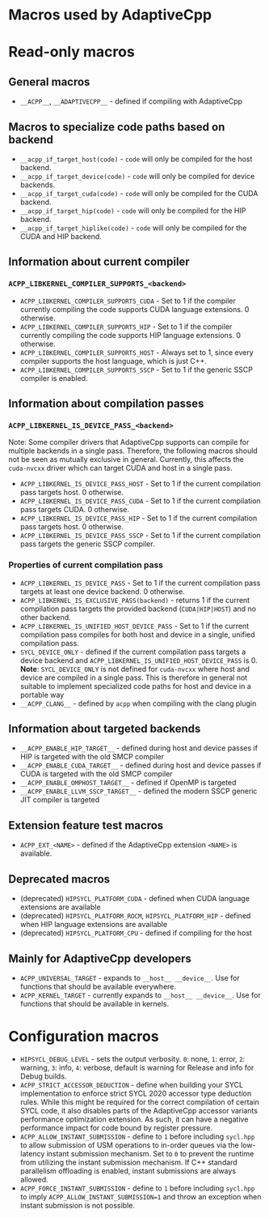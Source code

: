 # Macros used by AdaptiveCpp

# Read-only macros

## General macros
* `__ACPP__`, `__ADAPTIVECPP__` - defined if compiling with AdaptiveCpp

## Macros to specialize code paths based on backend

* `__acpp_if_target_host(code)` - `code` will only be compiled for the host backend.
* `__acpp_if_target_device(code)` - `code` will only be compiled for device backends.
* `__acpp_if_target_cuda(code)` - `code` will only be compiled for the CUDA backend.
* `__acpp_if_target_hip(code)` - `code` will only be compiled for the HIP backend.
* `__acpp_if_target_hiplike(code)` - `code` will only be compiled for the CUDA and HIP backend.

## Information about current compiler

### `ACPP_LIBKERNEL_COMPILER_SUPPORTS_<backend>`

* `ACPP_LIBKERNEL_COMPILER_SUPPORTS_CUDA` - Set to 1 if the compiler currently compiling the code supports CUDA language extensions. 0 otherwise.
* `ACPP_LIBKERNEL_COMPILER_SUPPORTS_HIP` - Set to 1 if the compiler currently compiling the code supports HIP language extensions. 0 otherwise.
* `ACPP_LIBKERNEL_COMPILER_SUPPORTS_HOST` - Always set to 1, since every compiler supports the host language, which is just C++.
* `ACPP_LIBKERNEL_COMPILER_SUPPORTS_SSCP` - Set to 1 if the generic SSCP compiler is enabled.

## Information about compilation passes

### `ACPP_LIBKERNEL_IS_DEVICE_PASS_<backend>`
Note: Some compiler drivers that AdaptiveCpp supports can compile for multiple backends in a single pass. Therefore, the following macros should not be seen as mutually exclusive in general. Currently, this affects the `cuda-nvcxx` driver which can target CUDA and host in a single pass.

* `ACPP_LIBKERNEL_IS_DEVICE_PASS_HOST` - Set to 1 if the current compilation pass targets host. 0 otherwise. 
* `ACPP_LIBKERNEL_IS_DEVICE_PASS_CUDA` - Set to 1 if the current compilation pass targets CUDA. 0 otherwise. 
* `ACPP_LIBKERNEL_IS_DEVICE_PASS_HIP` - Set to 1 if the current compilation pass targets host. 0 otherwise. 
* `ACPP_LIBKERNEL_IS_DEVICE_PASS_SSCP` - Set to 1 if the current compilation pass targets the generic SSCP compiler.

### Properties of current compilation pass

* `ACPP_LIBKERNEL_IS_DEVICE_PASS` - Set to 1 if the current compilation pass targets at least one device backend. 0 otherwise.
* `ACPP_LIBKERNEL_IS_EXCLUSIVE_PASS(backend)` - returns 1 if the current compilation pass targets the provided backend (`CUDA|HIP|HOST`) and no other backend.
* `ACPP_LIBKERNEL_IS_UNIFIED_HOST_DEVICE_PASS` - Set to 1 if the current compilation pass compiles for both host and device in a single, unified compilation pass.
* `SYCL_DEVICE_ONLY` - defined if the current compilation pass targets a device backend and `ACPP_LIBKERNEL_IS_UNIFIED_HOST_DEVICE_PASS` is 0. **Note**: `SYCL_DEVICE_ONLY` is not defined for `cuda-nvcxx` where host and device are compiled in a single pass. This is therefore in general not suitable to implement specialized code paths for host and device in a portable way
* `__ACPP_CLANG__` - defined by `acpp` when compiling with the clang plugin

## Information about targeted backends

* `__ACPP_ENABLE_HIP_TARGET__` - defined during host and device passes if HIP is targeted with the old SMCP compiler
* `__ACPP_ENABLE_CUDA_TARGET__` - defined during host and device passes if CUDA is targeted with the old SMCP compiler
* `__ACPP_ENABLE_OMPHOST_TARGET__` - defined if OpenMP is targeted
* `__ACPP_ENABLE_LLVM_SSCP_TARGET__` - defined the modern SSCP generic JIT compiler is targeted

## Extension feature test macros

* `ACPP_EXT_<NAME>` - defined if the AdaptiveCpp extension `<NAME>` is available.

## Deprecated macros

* (deprecated) `HIPSYCL_PLATFORM_CUDA` - defined when CUDA language extensions are available
* (deprecated) `HIPSYCL_PLATFORM_ROCM`, `HIPSYCL_PLATFORM_HIP` - defined when HIP language extensions are available
* (deprecated) `HIPSYCL_PLATFORM_CPU` - defined if compiling for the host


## Mainly for AdaptiveCpp developers
* `ACPP_UNIVERSAL_TARGET` - expands to `__host__ __device__`. Use for functions that should be available everywhere.
* `ACPP_KERNEL_TARGET` - currently expands to `__host__ __device__`. Use for functions that should be available in kernels.

# Configuration macros

* `HIPSYCL_DEBUG_LEVEL` - sets the output verbosity. `0`: none, `1`: error, `2`: warning, `3`: info, `4`: verbose, default is warning for Release and info for Debug builds.
* `ACPP_STRICT_ACCESSOR_DEDUCTION` - define when building your SYCL implementation to enforce strict SYCL 2020 accessor type deduction rules. While this might be required for the correct compilation of certain SYCL code, it also disables parts of the AdaptiveCpp accessor variants performance optimization extension. As such, it can have a negative performance impact for code bound by register pressure.
* `ACPP_ALLOW_INSTANT_SUBMISSION` - define to `1` before including `sycl.hpp` to allow submission of USM operations to in-order queues via the low-latency instant submission mechanism. Set to `0` to prevent the runtime from utilizing the instant submission mechanism. If C++ standard parallelism offloading is enabled, instant submissions are always allowed.
* `ACPP_FORCE_INSTANT_SUBMISSION` - define to `1` before including `sycl.hpp` to imply `ACPP_ALLOW_INSTANT_SUBMISSION=1` and throw an exception when instant submission is not possible.
